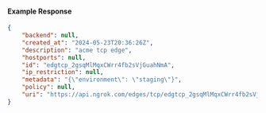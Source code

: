 <!-- Code generated for API Clients. DO NOT EDIT. -->

#### Example Response

```json
{
	"backend": null,
	"created_at": "2024-05-23T20:36:26Z",
	"description": "acme tcp edge",
	"hostports": null,
	"id": "edgtcp_2gsqMlMqxCWrr4fb2sVjGuahNmA",
	"ip_restriction": null,
	"metadata": "{\"environment\": \"staging\"}",
	"policy": null,
	"uri": "https://api.ngrok.com/edges/tcp/edgtcp_2gsqMlMqxCWrr4fb2sVjGuahNmA"
}
```
